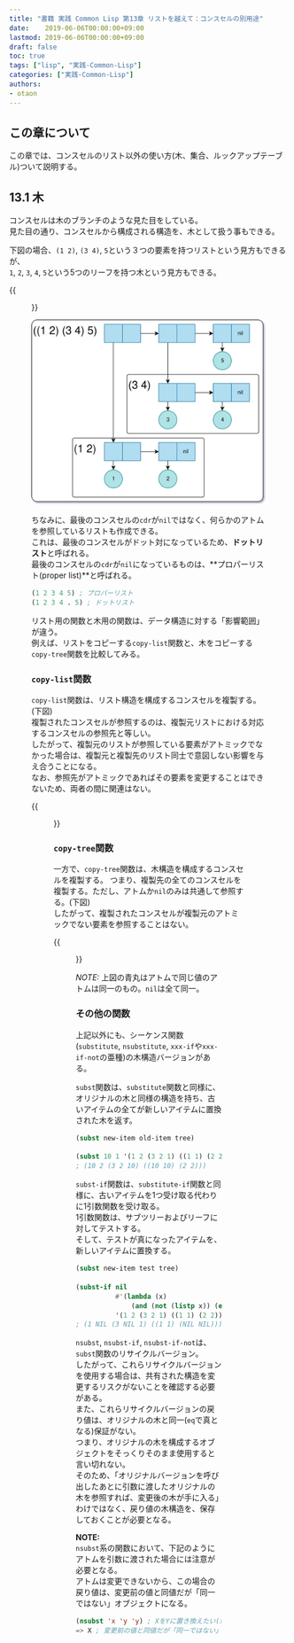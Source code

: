 ```yaml
---
title: "書籍 実践 Common Lisp 第13章 リストを越えて：コンスセルの別用途"
date:    2019-06-06T00:00:00+09:00
lastmod: 2019-06-06T00:00:00+09:00
draft: false
toc: true
tags: ["lisp", "実践-Common-Lisp"]
categories: ["実践-Common-Lisp"]
authors:
- otaon
---
```


## この章について
この章では、コンスセルのリスト以外の使い方(木、集合、ルックアップテーブル)ついて説明する。

## 13.1 木
コンスセルは木のブランチのような見た目をしている。  
見た目の通り、コンスセルから構成される構造を、木として扱う事もできる。

下図の場合、`(1 2)`, `(3 4)`, `5`という３つの要素を持つリストという見方もできるが、  
`1`, `2`, `3`, `4`, `5`という5つのリーフを持つ木という見方もできる。

{{<figure src="tree.svg" alt="tree" width="600" align="aligncenter">}}

![tree.svg](tree.svg)

ちなみに、最後のコンスセルの`cdr`が`nil`ではなく、何らかのアトムを参照しているリストも作成できる。  
これは、最後のコンスセルがドット対になっているため、**ドットリスト**と呼ばれる。  
最後のコンスセルの`cdr`が`nil`になっているものは、**プロパーリスト(proper list)**と呼ばれる。

```lisp
(1 2 3 4 5) ; プロパーリスト
(1 2 3 4 . 5) ; ドットリスト
```

リスト用の関数と木用の関数は、データ構造に対する「影響範囲」が違う。  
例えば、リストをコピーする`copy-list`関数と、木をコピーする`copy-tree`関数を比較してみる。

### `copy-list`関数
`copy-list`関数は、リスト構造を構成するコンスセルを複製する。(下図)  
複製されたコンスセルが参照するのは、複製元リストにおける対応するコンスセルの参照先と等しい。  
したがって、複製元のリストが参照している要素がアトミックでなかった場合は、複製元と複製先のリスト同士で意図しない影響を与え合うことになる。  
なお、参照先がアトミックであればその要素を変更することはできないため、両者の間に関連はない。

{{<figure src="copy-list.svg" alt="copy-list" width="600" align="aligncenter">}}

### `copy-tree`関数
一方で、`copy-tree`関数は、木構造を構成するコンスセルを複製する。
つまり、複製先の全てのコンスセルを複製する。ただし、アトムか`nil`のみは共通して参照する。(下図)  
したがって、複製されたコンスセルが複製元のアトミックでない要素を参照することはない。  

{{<figure src="copy-tree.svg" alt="copy-tree" width="600" align="aligncenter">}}

*NOTE:* 上図の青丸はアトムで同じ値のアトムは同一のもの。`nil`は全て同一。

### その他の関数
上記以外にも、シーケンス関数(`substitute`, `nsubstitute`, `xxx-if`や`xxx-if-not`の亜種)の木構造バージョンがある。

`subst`関数は、`substitute`関数と同様に、オリジナルの木と同様の構造を持ち、古いアイテムの全てが新しいアイテムに置換された木を返す。

```lisp
(subst new-item old-item tree)

(subst 10 1 '(1 2 (3 2 1) ((1 1) (2 2))))
; (10 2 (3 2 10) ((10 10) (2 2)))
```

`subst-if`関数は、`substitute-if`関数と同様に、古いアイテムを1つ受け取る代わりに1引数関数を受け取る。  
1引数関数は、サブツリーおよびリーフに対してテストする。  
そして、テストが真になったアイテムを、新しいアイテムに置換する。

```lisp
(subst new-item test tree)

(subst-if nil
          #'(lambda (x)
              (and (not (listp x)) (evenp x)))
          '(1 2 (3 2 1) ((1 1) (2 2))))
; (1 NIL (3 NIL 1) ((1 1) (NIL NIL)))
```

`nsubst`, `nsubst-if`, `nsubst-if-not`は、`subst`関数のリサイクルバージョン。  
したがって、これらリサイクルバージョンを使用する場合は、共有された構造を変更するリスクがないことを確認する必要がある。  
また、これらリサイクルバージョンの戻り値は、オリジナルの木と同一(`eq`で真となる)保証がない。  
つまり、オリジナルの木を構成するオブジェクトをそっくりそのまま使用すると言い切れない。  
そのため、「オリジナルバージョンを呼び出したあとに引数に渡したオリジナルの木を参照すれば、変更後の木が手に入る」わけではなく、戻り値の木構造を、保存しておくことが必要となる。

**NOTE:**  
`nsubst`系の関数において、下記のようにアトムを引数に渡された場合には注意が必要となる。  
アトムは変更できないから、この場合の戻り値は、変更前の値と同値だが「同一ではない」オブジェクトになる。

```lisp
(nsubst 'x 'y 'y) ; XをYに置き換えたい(が出来ない)
=> X ; 変更前の値と同値だが「同一ではない」オブジェクトが返る
```
